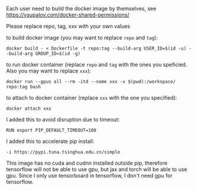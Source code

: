 Each user need to build the docker image by themselves, see https://vsupalov.com/docker-shared-permissions/

Please replace repo, tag, xxx with your own values

to build docker image (you may want to replace `repo` and `tag`):

```docker build - < Dockerfile -t repo:tag --build-arg USER_ID=$(id -u) --build-arg GROUP_ID=$(id -g)```

to run docker container (replace `repo` and `tag` with the ones you speficied. Also you may want to replace `xxx`):

```docker run --gpus all --rm -itd --name xxx -v $(pwd):/workspace/ repo:tag bash```

to attach to docker container (replace `xxx` with the one you specified):

```docker attach xxx```

I added this to avoid disruption due to timeout:

```RUN export PIP_DEFAULT_TIMEOUT=100```

I added this to accelerate pip install:

```-i https://pypi.tuna.tsinghua.edu.cn/simple```

This image has no cuda and cudnn installed outside pip, therefore tensorflow will not be able to use gpu, but jax and torch will be able to use gpu. Since I only use tensorboard in tensorflow, I don't need gpu for tensorflow.
